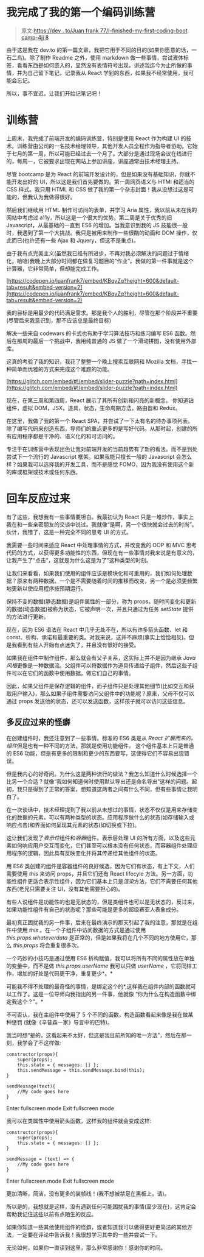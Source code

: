 # 我完成了我的第一个编码训练营

> 原文:[https://dev . to/Juan frank 77/I-finished-my-first-coding-boot camp-4jj 8](https://dev.to/juanfrank77/i-finished-my-first-coding-bootcamp-4jj8)

由于这是我在 dev.to 的第一篇文章，我把它用于不同的目的(如果你愿意的话，一石二鸟)。除了制作 Readme 之外，使用 markdown 做一些事情，尝试液体标签，看看东西是如何嵌入的，显然没有表情符号出现，讲述我迄今为止所做的事情，并为自己留下笔记，记录我从 React 学到的东西，如果我不经常使用，我可能会忘记。

所以，事不宜迟，让我们开始记笔记吧！

# 训练营

上周末，我完成了前端开发的编码训练营，特别是使用 React 作为构建 UI 的技术。训练营由公司的一名技术经理领导，其他开发人员全程作为指导者协助。它始于七月的第一周，所以可能已经过去一个月了。大部分是通过现场会议在线进行的，每周一，它被要求出现在网站上参加讲座，讲座通常由技术经理主持。

尽管 bootcamp 是为 React 的前端开发设计的，但是如果没有基础知识，你就不能开发出好的 UI，所以这是我们首先要做的。第一周网页语义与 HTMl 和适当的 CSS 样式。我只用 HTML 和 CSS 做了我的第一个杂志封面！我从没想过这是可能的，但我认为我做得很好。

然后我们继续用 HTML 制作可访问的表单，并学习 Aria 属性，我以前从未在我的网站中考虑过 a11y，所以这是一个很大的优势。第二周是关于优秀的旧 Javascript，从最基础的一直到 ES6 的增加。当我意识到我的 JS 技能很一般时，我遇到了第一个大挑战。我只是被用来制作一些很酷的动画和 DOM 操作，仅此而已(也许还有一些 Ajax 和 Jquery，但这不是重点)。

由于我有点完美主义(虽然我已经有所进步，不再对我必须解决的问题过于情绪化，哈哈)我晚上大部分时间都在做复习题目的“作业”。我做的第一件事就是这个计算器，它非常简单，但却能完成工作。

[https://codepen.io/juanfrank7/embed/KBqvZq?height=600&default-tab=result&embed-version=2](https://codepen.io/juanfrank7/embed/KBqvZq?height=600&default-tab=result&embed-version=2)

我的目标是用最少的代码满足需求。那是我个人的胜利，尽管在那个阶段并不重要(尽管后来我意识到，那不应该总是最终目标)

解决一些来自 codewars 的卡式也有助于学习算法技巧和练习编写 ES6 函数。然后在那周的最后一个挑战中，我用纯普通的 JS 做了一个滑动拼图，没有使用外部库。

这真的考验了我的知识，我花了整整一个晚上搜索互联网和 Mozilla 文档，寻找一种简单而优雅的方式来完成这个难题的功能。

[https://glitch.com/embed/#!/embed/slider-puzzle?path=index.html](https://glitch.com/embed/#!/embed/slider-puzzle?path=index.html)

现在，在第三周和第四周，React 展示了其所有创新和闪亮的新概念。
你知道钻组件，虚拟 DOM，JSX，道具，状态，生命周期方法，路由器和 Redux。

在这里，我做了我的第一个 React SPA，并尝试了一下太有名的待办事项列表。除了编写代码来创造东西，导师们的重点更多的是写好代码。从那时起，创建的所有应用程序都是干净的、语义化的和可访问的。

专注于在训练营中表现出色让我对前端开发的当前趋势有了新的看法。而不是到处尝试下一个流行的 Javascript 框架。如果我能只擅长一般的 Javascript 会怎么样？如果我可以选择我的开发工具，而不是感觉 FOMO，因为我没有使用这个新的库或框架或技术或任何东西。

# 回车反应过来

有了这些，我想我有一些事情要坦白。我最初认为 React 只是一堆炒作，事实上我在和一些亲密朋友的交谈中说过。我就像“是啊，另一个很快就会过去的时尚”。伙计，我错了，这是一种完全不同的思考 UI 的方式。

我需要一些时间来适应 React 中处理事情的方式，并改变我的 OOP 和 MVC 思考代码的方式，以获得更多功能性的东西，但现在有一些事情对我来说是有意义的，让我产生了“点击”，这就是为什么这是为了”这种类型的时刻。

让我们来看看，如果我们使用的组件应该是模块化和可重用的，我们如何处理数据？原来有两种数据。一个是不需要随着时间的推移而改变，另一个是必须更频繁地更新以使应用程序按预期运行。

保持不变的数据(静态数据)是组件属性的一部分，称为 props。随时间变化和更新的数据(动态数据)被称为状态，它被声明一次，并且只通过为任务 *setState* 提供的方法进行更新。

现在，因为 ES6 语法在 React 中几乎无处不在，所以有许多箭头函数、let 和 const、析构、承诺和最重要的类。对我来说，这并不麻烦(事实上恰恰相反)。但是我看到有些人开始有点迷失了，并且没有很好的接受。

如果我在组件中制作组件，那么就会有父子关系，这实际上并不是因为继承 *Java 风格*更像是一种数据流。父组件可以将数据作为道具传递给子组件，然后这些子组件可以在它们的函数中使用数据，做它们自己的事情。

因此，如果父组件是保存逻辑的组件，而子组件只是处理其他细节(比如交互和获取用户输入)，那么如果子组件需要访问父组件中的功能呢？原来，父母不仅可以通过 props 发送他的状态，还可以发送函数，这样孩子就可以访问这些信息。

## 多反应过来的怪癖

在创建组件时，我还注意到了一些事情。标准的 ES6 类是从 *React 扩展而来的。组件*但是也有一种不同的方法，那就是使用功能组件。
这个组件基本上只是普通的 ES6 功能，但是有更多的限制和更少的东西要写，这使得它们不容易出现错误。

但是我内心的好奇问。为什么这是两种流行的做法？我怎么知道什么时候选择一个比另一个合适？就像“我如何知道何时使用默认导出还是命名导出”这样的问题。起初，我只是得到了正常的答案，想知道这两者之间有什么不同，但有些事情让我明白了。

在一次谈话中，技术经理提到了我以前从未想过的事情，状态不仅仅是用来存储变化的数据的元素，可以有两种类型的状态。应用程序做什么的状态(如存储输入或响应点击)和界面如何呈现其元素的状态(如切换或下拉)。

这让我们发现了*表示性*组件和*容器*组件。表示层处理 UI 的所有方面，以及这些元素如何响应用户交互而变化，它们甚至可以根本没有任何状态，而容器组件处理应用程序的逻辑，因此具有反映变化并将其传递给其他组件的状态。

用 ES6 类创建的组件是容器组件的良好候选，因为它们有状态，有上下文，人们需要使用 *this* 来访问 props，并且它们还有 React lifecyle 方法。另一方面，功能性组件更适合表示性组件，因为它们基本上只是*渲染*方法，它们不需要任何其他东西(老兄只需要关注 UI，没有其他需要担心的)。

有些人说组件是功能性的也是无状态的，但是类组件也可以是无状态的，反过来，如果功能性组件有自己的状态呢？那些可能是更多的超级赛亚人表象成分。

最初真正困扰我的另一件事，后来在最终演示的那天引起了我的注意，那就是在组件中使用 *this* 。在一个子组件中访问数据的方式是通过使用 *this.props.whateverdata* 是正常的，但是如果我将在几个不同的地方使用它，那么 *this.props* 将会重复很多次。

一个巧妙的小技巧是通过使用 ES6 析构赋值，我可以将所有不同的属性放在单独的变量中，而不是做 *this.props.userName* 我可以只做 *userName* ，它将同样工作，增加的好处是代码更干净，重复更少*。*

可能我不得不处理的最奇怪的事情，是绑定这个的*,这样我在组件内部的函数就可以工作了。这是一位导师向我指出的另一件事，他就像
“你为什么在构造函数中绑定我这个？”。*

不可否认，我在主组件中使用了 5 个不同的函数，构造函数看起来像是我在做某种惩罚
(就像《辛普森一家》导言中的巴特)。

我当时想“是的，这看起来不太好，但这是我目前所知的唯一方法”，然后在那一刻，我学会了不这样做:

```
constructor(props){
    super(props);
    this.state = { messages: [] };
    this.sendMessage = this.sendMessage.bind(this);
}

sendMessage(text){
    //My code goes here
} 
```

Enter fullscreen mode Exit fullscreen mode

我可以在类属性中使用箭头函数，这样我的组件就会变成这样:

```
constructor(props){
    super(props);
    this.state = { messages: [] };
}

sendMessage = (text) => {
    //My code goes here
} 
```

Enter fullscreen mode Exit fullscreen mode

更加清晰，简洁，没有更多的装帧线！(我不想被禁足在黑板上，请)。

所以是的，我想就是这样，没有遇到任何可能困扰我的事情(至少现在)，这肯定会帮助我记住这些以前有点陌生的反应。

如果你知道一些其他使用组件的怪癖，或者知道我可以做得更好更简洁的其他方法，一定要在评论中告诉我！我很想学习其中的一些并尝试一下。

无论如何，如果你一直读到这里，那么非常感谢你！感谢你的时间。